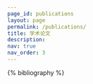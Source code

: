 ```yaml
---
page_id: publications
layout: page
permalink: /publications/
title: 学术论文
description:
nav: true
nav_order: 3
---
```


<!-- _pages/publications.md -->
<div class="publications">

{% bibliography %}

</div>
